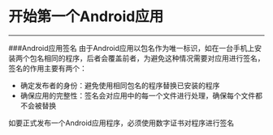 # 开始第一个Android应用
---
###Android应用签名
由于Android应用以包名作为唯一标识，如在一台手机上安装两个包名相同的程序，后者会覆盖前者，为避免这种情况需要对应用进行签名，签名的作用主要有两个：
* 确定发布者的身份：避免使用相同包名的程序替换已安装的程序
* 确保应用的完整性：签名会对应用中的每一个文件进行处理，确保每个文件都不会被替换

如要正式发布一个Android应用程序，必须使用数字证书对程序进行签名


